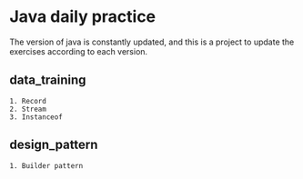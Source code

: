 # Java daily practice
The version of java is constantly updated, and this is a project to update the exercises according to each version.

## data_training
    1. Record
    2. Stream
    3. Instanceof

## design_pattern
    1. Builder pattern